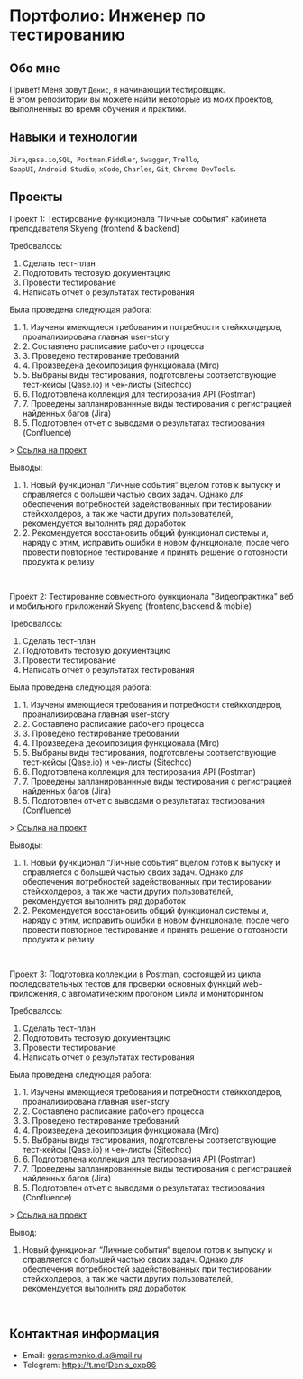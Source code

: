 # Портфолио: Инженер по тестированию

## Обо мне 

Привет! Меня зовут ``Денис``, я начинающий тестировщик. <br>
В этом репозитории вы можете найти некоторые из моих проектов, выполненных во время обучения и практики.
<br>

## Навыки и технологии
``Jira``,``qase.io``,``SQL``,`` Postman``,``Fiddler``, ``Swagger``, ``Trello``, <br>
``SoapUI``, ``Android Studio``, ``xCode``, ``Charles``, ``Git``, ``Chrome DevTools``.

## Проекты

<p> Проект 1: Тестирование функционала "Личные события" кабинета преподавателя Skyeng (frontend & backend)</p>
<p>Требовалось:</p>
<ol>
  <li>Сделать тест-план</li>
  <li>Подготовить тестовую документацию</li>
  <li>Провести тестирование</li>
  <li>Написать отчет о результатах тестирования</li>
</ol>
<p>Была проведена следующая работа:</p>
<ol>
  <li>1. Изучены имеющиеся требования и потребности стейкхолдеров, проанализирована главная user-story</li>
  <li>2. Составлено расписание рабочего процесса</li>
  <li>3. Проведено тестирование требований</li>
  <li>4. Произведена декомпозиция функционала (Miro)</li>
  <li>5. Выбраны виды тестирования, подготовлены соответствующие тест-кейсы (Qase.io) и чек-листы (Sitechco)</li>
  <li>6. Подготовлена коллекция для тестирования API (Postman)</li>
  <li>7. Проведены запланированнные виды тестирования с регистрацией найденных багов (Jira)</li>
  <li>5. Подготовлен отчет с выводами о результатах тестирования (Confluence)</li>
</ol>
> <a href="https://drive.google.com/drive/folders/1fpqivg30bXk89OQELZpMyRBxbdfDS50Z?usp=drive_link">Ссылка на проект</a>

<p>Выводы:</p>
<ol>
  <li>1. Новый функционал “Личные события“ вцелом готов к выпуску и справляется с большей частью своих задач. Однако для обеспечения потребностей задействованных при тестировании стейкхолдеров, а так же части других пользователей, рекомендуется выполнить ряд доработок</li>
  <li>2. Рекомендуется восстановить общий функционал системы и, наряду с этим, исправить ошибки в новом функционале, после чего провести повторное тестирование и принять решение о готовности продукта к релизу</li>
</ol>
<br> 

<p> Проект 2: Тестирование совместного функционала "Видеопрактика" веб и мобильного приложений Skyeng (frontend,backend & mobile)</p>
<p>Требовалось:</p>
<ol>
  <li>Сделать тест-план</li>
  <li>Подготовить тестовую документацию</li>
  <li>Провести тестирование</li>
  <li>Написать отчет о результатах тестирования</li>
</ol>
<p>Была проведена следующая работа:</p>
<ol>
  <li>1. Изучены имеющиеся требования и потребности стейкхолдеров, проанализирована главная user-story</li>
  <li>2. Составлено расписание рабочего процесса</li>
  <li>3. Проведено тестирование требований</li>
  <li>4. Произведена декомпозиция функционала (Miro)</li>
  <li>5. Выбраны виды тестирования, подготовлены соответствующие тест-кейсы (Qase.io) и чек-листы (Sitechco)</li>
  <li>6. Подготовлена коллекция для тестирования API (Postman)</li>
  <li>7. Проведены запланированнные виды тестирования с регистрацией найденных багов (Jira)</li>
  <li>5. Подготовлен отчет с выводами о результатах тестирования (Confluence)</li>
</ol>
> <a href="https://drive.google.com/drive/folders/1hngIT2GSbSdWl2pzCPNwfJtWFEZMRO9f?usp=drive_link">Ссылка на проект</a>
<p>Выводы:</p>
<ol>
  <li>1. Новый функционал “Личные события“ вцелом готов к выпуску и справляется с большей частью своих задач. Однако для обеспечения потребностей задействованных при тестировании стейкхолдеров, а так же части других пользователей, рекомендуется выполнить ряд доработок</li>
  <li>2. Рекомендуется восстановить общий функционал системы и, наряду с этим, исправить ошибки в новом функционале, после чего провести повторное тестирование и принять решение о готовности продукта к релизу</li>
</ol>
<br> 

<p> Проект 3: Подготовка коллекции в Postman, состоящей из цикла последовательных тестов для проверки основных функций web-приложения, с автоматическим прогоном цикла и мониторингом</p>
<p>Требовалось:</p>
<ol>
  <li>Сделать тест-план</li>
  <li>Подготовить тестовую документацию</li>
  <li>Провести тестирование</li>
  <li>Написать отчет о результатах тестирования</li>
</ol>
<p>Была проведена следующая работа:</p>
<ol>
  <li>1. Изучены имеющиеся требования и потребности стейкхолдеров, проанализирована главная user-story</li>
  <li>2. Составлено расписание рабочего процесса</li>
  <li>3. Проведено тестирование требований</li>
  <li>4. Произведена декомпозиция функционала (Miro)</li>
  <li>5. Выбраны виды тестирования, подготовлены соответствующие тест-кейсы (Qase.io) и чек-листы (Sitechco)</li>
  <li>6. Подготовлена коллекция для тестирования API (Postman)</li>
  <li>7. Проведены запланированнные виды тестирования с регистрацией найденных багов (Jira)</li>
  <li>5. Подготовлен отчет с выводами о результатах тестирования (Confluence)</li>
</ol>
> <a href="https://drive.google.com/drive/folders/1hngIT2GSbSdWl2pzCPNwfJtWFEZMRO9f?usp=drive_link">Ссылка на проект</a>
<p>Вывод:</p>
<ol>
  <li>Новый функционал “Личные события“ вцелом готов к выпуску и справляется с большей частью своих задач. Однако для обеспечения потребностей задействованных при тестировании стейкхолдеров, а так же части других пользователей, рекомендуется выполнить ряд доработок</li>
</ol>
<br> 

## Контактная информация
- Email: gerasimenko.d.a@mail.ru
- Telegram: https://t.me/Denis_exp86
